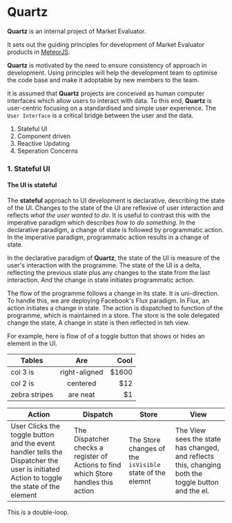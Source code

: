 # Quartz

__Quartz__ is an internal project of Market Evaluator.

It sets out the guiding principles for development of Market Evaluator products in [MeteorJS](https://github.com/meteor/meteor).

__Quartz__ is motivated by the need to ensure consistency of approach in development. Using principles will help the development team to optimise the code base and make it adoptable by new members to the team.

it is assumed that __Quartz__ projects are conceived as human computer interfaces which allow users to interact with data. To this end, __Quartz__ is user-centric focusing on a standardised and simple user experience. The `User Interface` is a critical bridge between the user and the data. 



1. Stateful UI
2. Component driven 
3. Reactive Updating
4. Seperation Concerns 
                                                                             
### 1. Stateful UI

#### The UI is __stateful__
 
The __stateful__ approach to UI development is declarative, describing the state of the UI. Changes to the state of the UI are reflexive of user interaction and reflects _what the user wanted to do_. It is useful to contrast this with the imperative paradigm which describes _how to do something_. In the declarative paradigm, a change of state is followed by programmatic action. In the imperative paradigm, programmatic action results in a change of state.                                                                   

In the declarative paradigm of __Quartz__, the state of the UI is measure of the user's interaction with the programme. The state of the UI is a delta, reflecting the previous state plus any changes to the state from the last interaction. And the change in state initiates programmatic action.  

The flow of the programme follows a change in its state. It is uni-direction. To handle this, we are deploying Facebook's Flux paradigm. In Flux, an action initiates a change in state. The action is dispatched to function of the programme, which is maintained in a store. The store is the sole delegated change the state, A change in state is then reflected in teh view.
 
For example, here is flow of of a toggle button that shows or hides an element in the UI.

| Tables        | Are           | Cool  |
| ------------- |:-------------:| -----:|
| col 3 is      | right-aligned | $1600 |
| col 2 is      | centered      |   $12 |
| zebra stripes | are neat      |    $1 |
  
  | Action | Dispatch | Store | View |
  |--------|----------|-------|------|
  |User Clicks the toggle button and the event handler tells the Dispatcher the user is initiated Action to toggle the state of the element| The Dispatcher checks a register of Actions to find which Store handles this action| The Store changes of the `isVisible` state of the elemnt | The View sees the state has changed, and reflects this, changing both the toggle button and the el.|
  
  This is a double-loop.


